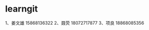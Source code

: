 ﻿# learngit
1、姜文雄			15868136322
2、聂荧                          18072717877
3、项良                         18868085356 
